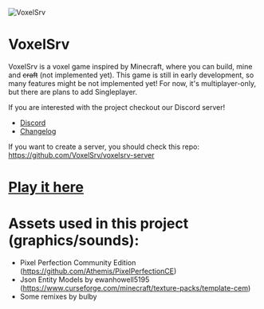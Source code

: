 ![VoxelSrv](https://i.imgur.com/ImZz33s.png)
# VoxelSrv
VoxelSrv is a voxel game inspired by Minecraft, where you can build, mine and ~~craft~~ (not implemented yet).
This game is still in early development, so many features might be not implemented yet! For now, it's multiplayer-only, but there are plans to add Singleplayer.

If you are interested with the project checkout our Discord server!

- [Discord](https://discord.gg/K9PdsDh)
- [Changelog](https://github.com/VoxelSrv/voxelsrv/blob/master/CHANGELOG.md)

If you want to create a server, you should check this repo: https://github.com/VoxelSrv/voxelsrv-server

# [Play it here](http://voxelsrv.pb4.eu)

# Assets used in this project (graphics/sounds):
- Pixel Perfection Community Edition (https://github.com/Athemis/PixelPerfectionCE)
- Json Entity Models by ewanhowell5195 (https://www.curseforge.com/minecraft/texture-packs/template-cem)
- Some remixes by bulby